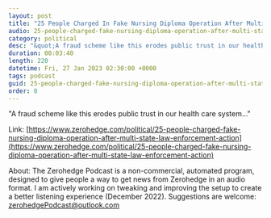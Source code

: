 ```yaml
---
layout: post
title: "25 People Charged In Fake Nursing Diploma Operation After Multi-State Law Enforcement Action"
audio: 25-people-charged-fake-nursing-diploma-operation-after-multi-state-law-enforcement-action-0
category: political
desc: "&quot;A fraud scheme like this erodes public trust in our health care system...&quot;"
duration: 00:03:40
length: 220
datetime: Fri, 27 Jan 2023 02:30:00 +0000
tags: podcast
guid: 25-people-charged-fake-nursing-diploma-operation-after-multi-state-law-enforcement-action-0
order: 0
---
```

&quot;A fraud scheme like this erodes public trust in our health care system...&quot;

Link: [https://www.zerohedge.com/political/25-people-charged-fake-nursing-diploma-operation-after-multi-state-law-enforcement-action](https://www.zerohedge.com/political/25-people-charged-fake-nursing-diploma-operation-after-multi-state-law-enforcement-action)

About: The Zerohedge Podcast is a non-commercial, automated program, designed to give people a way to get news from Zerohedge in an audio format.  I am actively working on tweaking and improving the setup to create a better listening experience (December 2022).  Suggestions are welcome: [zerohedgePodcast@outlook.com](mailto:zerohedgePodcast@outlook.com)